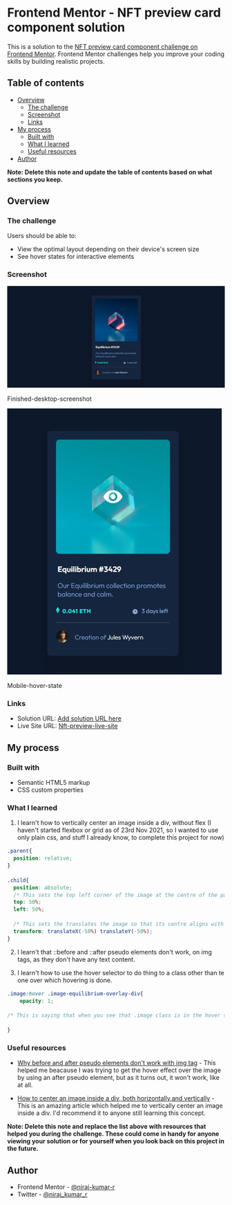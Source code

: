 # Frontend Mentor - NFT preview card component solution

This is a solution to the [NFT preview card component challenge on Frontend Mentor](https://www.frontendmentor.io/challenges/nft-preview-card-component-SbdUL_w0U). Frontend Mentor challenges help you improve your coding skills by building realistic projects. 

## Table of contents

- [Overview](#overview)
  - [The challenge](#the-challenge)
  - [Screenshot](#screenshot)
  - [Links](#links)
- [My process](#my-process)
  - [Built with](#built-with)
  - [What I learned](#what-i-learned)
  - [Useful resources](#useful-resources)
- [Author](#author)

**Note: Delete this note and update the table of contents based on what sections you keep.**

## Overview

### The challenge

Users should be able to:

- View the optimal layout depending on their device's screen size
- See hover states for interactive elements

### Screenshot

![finished-desktop-screenshot](images/finished-desktop-screenshot.jpg)

Finished-desktop-screenshot

![mobile-hover-state](images/mobile-hover-state-screnshot.jpg)

Mobile-hover-state

### Links

- Solution URL: [Add solution URL here](https://your-solution-url.com)
- Live Site URL: [Nft-preview-live-site](https://niraj-kumar-nft-preview.netlify.app/)

## My process

### Built with

- Semantic HTML5 markup
- CSS custom properties
### What I learned

1) I learn't how to vertically center an image inside a div, without flex (I haven't started flexbox or grid as of 23rd Nov 2021, so I wanted to use only plain css, and stuff I already know, to complete this project for now)

```css
.parent{
  position: relative;
}

.child{
  position: absolute;
  /* This sets the top left corner of the image at the centre of the parent element*/
  top: 50%;
  left: 50%;

  /* This sets the translates the image so that its centre aligns with the parent element's cemtre */
  transform: translateX(-50%) translateY(-50%);
}
```
2) I learn't that ::before and ::after pseudo elements don't work, on img tags, as they don't have any text content.

3) I learn't how to use the hover selector to do thing to a class other than te one over which hovering is done.
```css
.image:hover .image-equilibrium-overlay-div{
    opacity: 1;

/* This is saying that when you see that .image class is in the hover state, change the opacity of .image-equilibrium-overlay-div class to 1 */
    
}
```

### Useful resources

- [Why before and after pseudo elements don't work with img tag](https://stackoverflow.com/questions/5843035/does-before-not-work-on-img-elements) - This helped me beacause I was trying to get the hover effect over the image by using an after pseudo element, but as it turns out, it won't work, like at all.

- [How to center an image inside a div, both horizontally,and vertically](https://www.freecodecamp.org/news/how-to-center-an-image-in-css/) - This is an amazing article which helped me to vertically center an image inside a div. I'd recommend it to anyone still learning this concept.

**Note: Delete this note and replace the list above with resources that helped you during the challenge. These could come in handy for anyone viewing your solution or for yourself when you look back on this project in the future.**

## Author

<!-- - Website - [Add your name here](https://www.your-site.com) -->
- Frontend Mentor - [@niraj-kumar-r](https://www.frontendmentor.io/profile/niraj-kumar-r)
- Twitter - [@niraj_kumar_r](https://twitter.com/niraj_kumar_r)
